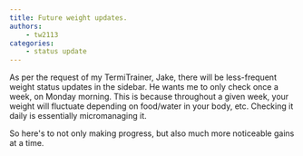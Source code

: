 ```yaml
---
title: Future weight updates.
authors:
    - tw2113
categories:
    - status update
---
```


As per the request of my TermiTrainer, Jake, there will be less-frequent weight status updates in the sidebar. He wants me to only check once a week, on Monday morning. This is because throughout a given week, your weight will fluctuate depending on food/water in your body, etc. Checking it daily is essentially micromanaging it.

So here's to not only making progress, but also much more noticeable gains at a time.
